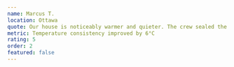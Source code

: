 ```yaml
---
name: Marcus T.
location: Ottawa
quote: Our house is noticeably warmer and quieter. The crew sealed the attic in a day and the tech explained everything.
metric: Temperature consistency improved by 6°C
rating: 5
order: 2
featured: false
---
```

